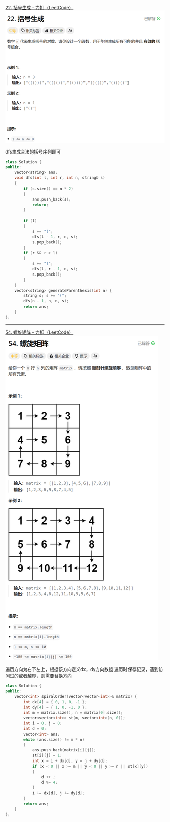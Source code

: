 [22. 括号生成 - 力扣（LeetCode）](https://leetcode.cn/problems/generate-parentheses/description/?envType=study-plan-v2&envId=top-100-liked)
![image.png](https://raw.githubusercontent.com/ren77281/pigco-image/main/img/202404151143167.png)

dfs生成合法的括号序列即可
```cpp
class Solution {
public:
    vector<string> ans;
    void dfs(int l, int r, int n, string& s)
    {
        if (s.size() == n * 2)
        {
            ans.push_back(s);
            return;
        }

        if (l)
        {
            s += "(";
            dfs(l - 1, r, n, s);
            s.pop_back();
        }
        if (r && r > l)
        {
            s += ")";
            dfs(l, r - 1, n, s);
            s.pop_back();
        }
    }
    vector<string> generateParenthesis(int n) {
        string s; s += "(";
        dfs(n - 1, n, n, s);
        return ans;
    }
};
```

***
[54. 螺旋矩阵 - 力扣（LeetCode）](https://leetcode.cn/problems/spiral-matrix/description/?envType=study-plan-v2&envId=top-100-liked)
![image.png](https://raw.githubusercontent.com/ren77281/pigco-image/main/img/202404161941583.png)

遍历方向为右下左上，根据该方向定义dx，dy方向数组
遍历时保存记录，遇到访问过的或者越界，则需要替换方向
```cpp
class Solution {
public:
    vector<int> spiralOrder(vector<vector<int>>& matrix) {
        int dx[4] = { 0, 1, 0, -1 };
        int dy[4] = { 1, 0, -1, 0 };
        int m = matrix.size(), n = matrix[0].size();
        vector<vector<int>> st(m, vector<int>(n, 0));
        int i = 0, j = 0; 
        int d = 0;
        vector<int> ans;
        while (ans.size() != m * n)
        {
            ans.push_back(matrix[i][j]);
            st[i][j] = 1;
            int x = i + dx[d], y = j + dy[d];
            if (x < 0 || x >= m || y < 0 || y >= n || st[x][y]) 
            {
                d ++ ;
                d %= 4;
            }
            i += dx[d], j += dy[d];
        }
        return ans;
    }
};
```